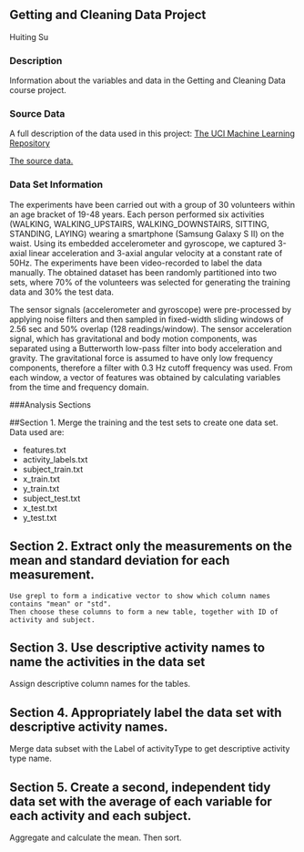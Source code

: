 ## Getting and Cleaning Data Project

Huiting Su

### Description
Information about the variables and data in the Getting and Cleaning Data course project.

### Source Data
A full description of the data used in this project: [The UCI Machine Learning Repository](http://archive.ics.uci.edu/ml/datasets/Human+Activity+Recognition+Using+Smartphones)

[The source data.](https://d396qusza40orc.cloudfront.net/getdata%2Fprojectfiles%2FUCI%20HAR%20Dataset.zip)

### Data Set Information
The experiments have been carried out with a group of 30 volunteers within an age bracket of 19-48 years. Each person performed six activities (WALKING, WALKING_UPSTAIRS, WALKING_DOWNSTAIRS, SITTING, STANDING, LAYING) wearing a smartphone (Samsung Galaxy S II) on the waist. Using its embedded accelerometer and gyroscope, we captured 3-axial linear acceleration and 3-axial angular velocity at a constant rate of 50Hz. The experiments have been video-recorded to label the data manually. The obtained dataset has been randomly partitioned into two sets, where 70% of the volunteers was selected for generating the training data and 30% the test data. 

The sensor signals (accelerometer and gyroscope) were pre-processed by applying noise filters and then sampled in fixed-width sliding windows of 2.56 sec and 50% overlap (128 readings/window). The sensor acceleration signal, which has gravitational and body motion components, was separated using a Butterworth low-pass filter into body acceleration and gravity. The gravitational force is assumed to have only low frequency components, therefore a filter with 0.3 Hz cutoff frequency was used. From each window, a vector of features was obtained by calculating variables from the time and frequency domain.

###Analysis Sections 

##Section 1. Merge the training and the test sets to create one data set. Data used are:
- features.txt
- activity_labels.txt
- subject_train.txt
- x_train.txt
- y_train.txt
- subject_test.txt
- x_test.txt
- y_test.txt


## Section 2. Extract only the measurements on the mean and standard deviation for each measurement. 
    Use grepl to form a indicative vector to show which column names contains "mean" or "std". 
    Then choose these columns to form a new table, together with ID of activity and subject. 

## Section 3. Use descriptive activity names to name the activities in the data set
Assign descriptive column names for the tables.

## Section 4. Appropriately label the data set with descriptive activity names.
Merge data subset with the Label of activityType to get descriptive activity type name. 

## Section 5. Create a second, independent tidy data set with the average of each variable for each activity and each subject. 
Aggregate and calculate the mean. Then sort.
